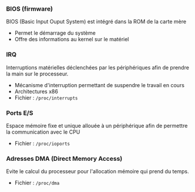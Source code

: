 ### BIOS (firmware)
BIOS (Basic Input Ouput System) est intégré dans la ROM de la carte mère
- Permet le démarrage du système 
- Offre des informations au kernel sur le matériel 

### IRQ
Interruptions matérielles déclenchées par les périphériques afin de prendre la main sur le processeur.
- Mécanisme d'interruption permettant de suspendre le travail en cours
- Architectures x86
- Fichier : ```/proc/interrupts```

### Ports E/S
Espace mémoire fixe et unique allouée à un périphérique afin de permettre la communication avec le CPU
- Fichier : ```/proc/ioports```

### Adresses DMA (Direct Memory Access)
Evite le calcul du processeur pour l'allocation mémoire qui prend du temps. 
- Fichier : ```/proc/dma```
